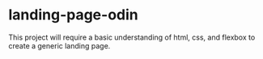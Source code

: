 # landing-page-odin

This project will require a basic understanding of html, css, and flexbox to create a generic landing page.